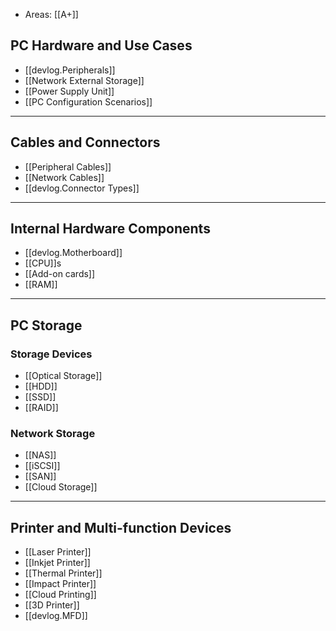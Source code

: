 
- Areas: [[A+]]

## PC Hardware and Use Cases

- [[devlog.Peripherals]]
- [[Network External Storage]]
- [[Power Supply Unit]]
- [[PC Configuration Scenarios]]

---

## Cables and Connectors

- [[Peripheral Cables]]
- [[Network Cables]]
- [[devlog.Connector Types]]

---

## Internal Hardware Components

- [[devlog.Motherboard]]
- [[CPU]]s
- [[Add-on cards]]
- [[RAM]]

---

## PC Storage

### Storage Devices

- [[Optical Storage]]
- [[HDD]]
- [[SSD]]
- [[RAID]]

### Network Storage

- [[NAS]]
- [[iSCSI]]
- [[SAN]]
- [[Cloud Storage]]

---

## Printer and Multi-function Devices

- [[Laser Printer]]
- [[Inkjet Printer]]
- [[Thermal Printer]]
- [[Impact Printer]]
- [[Cloud Printing]]
- [[3D Printer]]
- [[devlog.MFD]]
